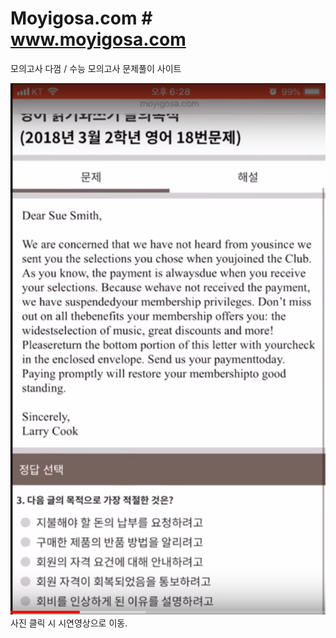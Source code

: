 # Moyigosa.com # www.moyigosa.com
모의고사 다껌 / 수능 모의고사 문제풀이 사이트
<br>

[![Video Label](https://github.com/ussr1285/Moyigosa.com-PHP-/blob/master/%EC%82%AC%EC%A7%84/%EC%BA%90%EC%B2%A9%20.PNG)](https://www.youtube.com/watch?v=bptHzstamy0)<br>
사진 클릭 시 시연영상으로 이동.
